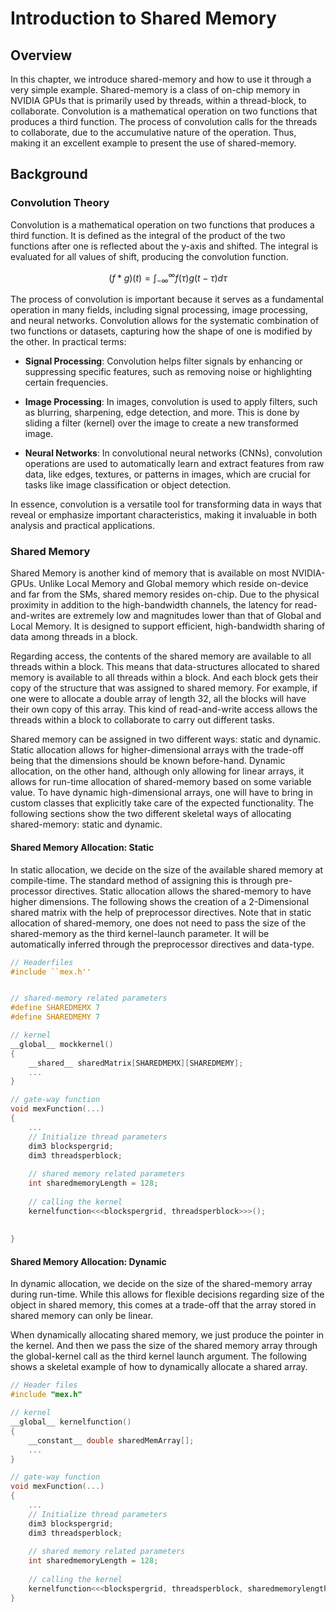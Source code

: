 # Introduction to Shared Memory


## Overview
In this chapter, we introduce shared-memory and how to use it through a very simple example. Shared-memory is a class of on-chip memory in NVIDIA GPUs that is primarily used by threads, within a thread-block, to collaborate. Convolution is a mathematical operation on two functions that produces a third function. The process of convolution calls for the threads to collaborate, due to the accumulative nature of the operation. Thus, making it an excellent example to present the use of shared-memory. 

## Background 

### Convolution Theory
<!--% What is convolution??   -->
Convolution is a mathematical operation on two functions that produces a third function. It is defined as the integral of the product of the two functions after one is reflected about the y-axis and shifted. The integral is evaluated for all values of shift, producing the convolution function.

$$
(f * g)(t) = \int_{-\infty}^{\infty} f(\tau) g (t - \tau) d\tau
$$

<!-- why is convolution important?? -->
The process of convolution is important because it serves as a fundamental operation in many fields, including signal processing, image processing, and neural networks. Convolution allows for the systematic combination of two functions or datasets, capturing how the shape of one is modified by the other. In practical terms:

- **Signal Processing**: Convolution helps filter signals by enhancing or suppressing specific features, such as removing noise or highlighting certain frequencies.

- **Image Processing**: In images, convolution is used to apply filters, such as blurring, sharpening, edge detection, and more. This is done by sliding a filter (kernel) over the image to create a new transformed image.

- **Neural Networks**: In convolutional neural networks (CNNs), convolution operations are used to automatically learn and extract features from raw data, like edges, textures, or patterns in images, which are crucial for tasks like image classification or object detection.

In essence, convolution is a versatile tool for transforming data in ways that reveal or emphasize important characteristics, making it invaluable in both analysis and practical applications.



### Shared Memory
Shared Memory is another kind of memory that is available on most NVIDIA-GPUs. Unlike Local Memory and Global memory which reside on-device and far from the SMs, shared memory resides on-chip. Due to the physical proximity in addition to the high-bandwidth channels, the latency for read-and-writes are extremely low and magnitudes lower than that of Global and Local Memory. It is designed to support efficient, high-bandwidth sharing of data among threads in a block. 

Regarding access, the contents of the shared memory are available to all threads within a block. This means that data-structures allocated to shared memory is available to all threads within a block. And each block gets their copy of the structure that was assigned to shared memory. For example, if one were to allocate a double array of length 32, all the blocks will have their own copy of this array. This kind of read-and-write access allows the threads within a block to collaborate to carry out different tasks. 

Shared memory can be assigned in two different ways: static and dynamic. Static allocation allows for higher-dimensional arrays with the trade-off being that the dimensions should be known before-hand. Dynamic allocation, on the other hand, although only allowing for linear arrays, it allows for run-time allocation of shared-memory based on some variable value. To have dynamic high-dimensional arrays, one will have to bring in custom classes that explicitly take care of the expected functionality. The following sections show the two different skeletal ways of allocating shared-memory: static and dynamic. 


#### Shared Memory Allocation: Static
In static allocation, we decide on the size of the available shared memory at compile-time. The standard method of assigning this is through pre-processor directives. Static allocation allows the shared-memory to have higher dimensions. The following shows the creation of a 2-Dimensional shared matrix with the help of preprocessor directives. Note that in static allocation of shared-memory, one does not need to pass the size of the shared-memory as the third kernel-launch parameter. It will be automatically inferred through the preprocessor directives and data-type. 

```C++
// Headerfiles
#include ``mex.h''


// shared-memory related parameters
#define SHAREDMEMX 7
#define SHAREDMEMY 7

// kernel
__global__ mockkernel()
{
	__shared__ sharedMatrix[SHAREDMEMX][SHAREDMEMY];
	...
}

// gate-way function
void mexFunction(...)
{
	...
	// Initialize thread parameters
	dim3 blockspergrid;
	dim3 threadsperblock;
	
	// shared memory related parameters
	int sharedmemoryLength = 128;
	
	// calling the kernel
	kernelfunction<<<blockspergrid, threadsperblock>>>();
	
	
}
```

#### Shared Memory Allocation: Dynamic
In dynamic allocation, we decide on the size of the shared-memory array during run-time. While this allows for flexible decisions regarding size of the object in shared memory, this comes at a trade-off that the array stored in shared memory can only be linear. 

When dynamically allocating shared memory, we just produce the pointer in the kernel. And then we pass the size of the shared memory array through the global-kernel call as the third kernel launch argument. The following shows a skeletal example of how to dynamically allocate a shared array. 

```C++
// Header files
#include "mex.h"

// kernel
__global__ kernelfunction()
{
	__constant__ double sharedMemArray[];
	...
}

// gate-way function
void mexFunction(...)
{
	...
	// Initialize thread parameters
	dim3 blockspergrid;
	dim3 threadsperblock;
	
	// shared memory related parameters
	int sharedmemoryLength = 128;
	
	// calling the kernel
	kernelfunction<<<blockspergrid, threadsperblock, sharedmemorylength*sizeof(double)>>>();
}
```


